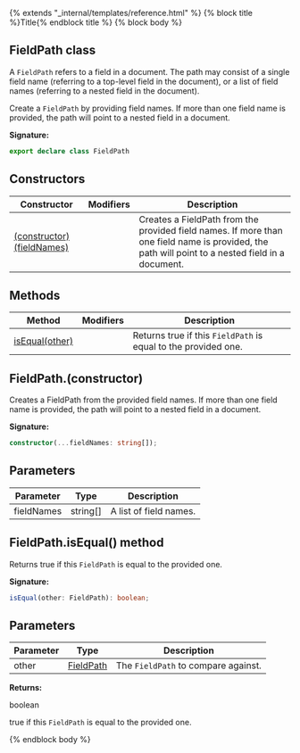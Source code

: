 {% extends "_internal/templates/reference.html" %}
{% block title %}Title{% endblock title %}
{% block body %}

## FieldPath class

A `FieldPath` refers to a field in a document. The path may consist of a single field name (referring to a top-level field in the document), or a list of field names (referring to a nested field in the document).

Create a `FieldPath` by providing field names. If more than one field name is provided, the path will point to a nested field in a document.

<b>Signature:</b>

```typescript
export declare class FieldPath 
```

## Constructors

|  Constructor | Modifiers | Description |
|  --- | --- | --- |
|  [(constructor)(fieldNames)](./firestore_lite.fieldpath.md#fieldpathconstructor) |  | Creates a FieldPath from the provided field names. If more than one field name is provided, the path will point to a nested field in a document. |

## Methods

|  Method | Modifiers | Description |
|  --- | --- | --- |
|  [isEqual(other)](./firestore_lite.fieldpath.md#fieldpathisequal_method) |  | Returns true if this <code>FieldPath</code> is equal to the provided one. |

## FieldPath.(constructor)

Creates a FieldPath from the provided field names. If more than one field name is provided, the path will point to a nested field in a document.

<b>Signature:</b>

```typescript
constructor(...fieldNames: string[]);
```

## Parameters

|  Parameter | Type | Description |
|  --- | --- | --- |
|  fieldNames | string\[\] | A list of field names. |

## FieldPath.isEqual() method

Returns true if this `FieldPath` is equal to the provided one.

<b>Signature:</b>

```typescript
isEqual(other: FieldPath): boolean;
```

## Parameters

|  Parameter | Type | Description |
|  --- | --- | --- |
|  other | [FieldPath](./firestore_lite.fieldpath.md#fieldpath_class) | The <code>FieldPath</code> to compare against. |

<b>Returns:</b>

boolean

true if this `FieldPath` is equal to the provided one.

{% endblock body %}
